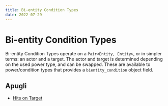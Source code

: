 ```yaml
---
title: Bi-entity Condition Types
date: 2022-07-29
---
```


# Bi-entity Condition Types

Bi-entity Condition Types operate on a `Pair<Entity, Entity>`, or in simpler terms: an actor and a target. The actor and target is determined depending on the used power type, and can be swapped. These are available to power/condition types that provides a `bientity_condition` object field.

## Apugli
- [Hits on Target](hits_on_target)